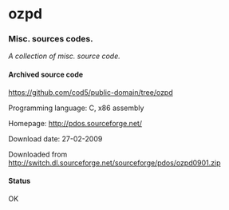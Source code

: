 # ozpd #

### Misc. sources codes. ###

*A collection of misc. source code.*

#### Archived source code ####
https://github.com/cod5/public-domain/tree/ozpd

Programming language: C, x86 assembly

Homepage: http://pdos.sourceforge.net/

Download date: 27-02-2009

Downloaded from http://switch.dl.sourceforge.net/sourceforge/pdos/ozpd0901.zip

#### Status ####
OK

